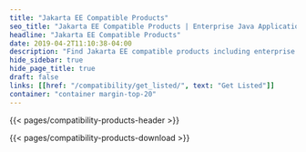 ```yaml
---
title: "Jakarta EE Compatible Products"
seo_title: "Jakarta EE Compatible Products | Enterprise Java Application and Web Servers"
headline: "Jakarta EE Compatible Products"
date: 2019-04-2T11:10:38-04:00
description: "Find Jakarta EE compatible products including enterprise java application servers and platforms to build your cloud native Java application."
hide_sidebar: true
hide_page_title: true
draft: false
links: [[href: "/compatibility/get_listed/", text: "Get Listed"]]
container: "container margin-top-20"
---
```


{{< pages/compatibility-products-header >}}

{{< pages/compatibility-products-download >}}